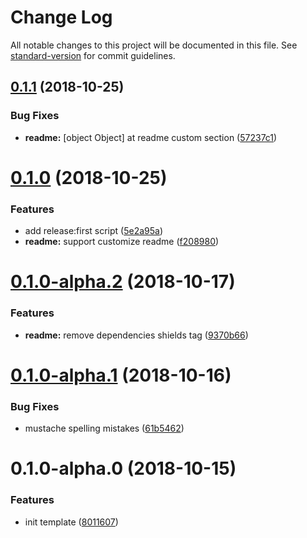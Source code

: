 # Change Log

All notable changes to this project will be documented in this file. See [standard-version](https://github.com/conventional-changelog/standard-version) for commit guidelines.

<a name="0.1.1"></a>
## [0.1.1](https://github.com/Val-istar-Guo/mili-template/compare/v0.1.0...v0.1.1) (2018-10-25)


### Bug Fixes

* **readme:** [object Object] at readme custom section ([57237c1](https://github.com/Val-istar-Guo/mili-template/commit/57237c1))



<a name="0.1.0"></a>
# [0.1.0](https://github.com/Val-istar-Guo/mili-template/compare/v0.1.0-alpha.2...v0.1.0) (2018-10-25)


### Features

* add release:first script ([5e2a95a](https://github.com/Val-istar-Guo/mili-template/commit/5e2a95a))
* **readme:** support customize readme ([f208980](https://github.com/Val-istar-Guo/mili-template/commit/f208980))



<a name="0.1.0-alpha.2"></a>
# [0.1.0-alpha.2](https://github.com/Val-istar-Guo/mili-template/compare/v0.1.0-alpha.1...v0.1.0-alpha.2) (2018-10-17)


### Features

* **readme:** remove dependencies shields tag ([9370b66](https://github.com/Val-istar-Guo/mili-template/commit/9370b66))



<a name="0.1.0-alpha.1"></a>
# [0.1.0-alpha.1](https://github.com/Val-istar-Guo/mili-template/compare/v0.1.0-alpha.0...v0.1.0-alpha.1) (2018-10-16)


### Bug Fixes

* mustache spelling mistakes ([61b5462](https://github.com/Val-istar-Guo/mili-template/commit/61b5462))



<a name="0.1.0-alpha.0"></a>
# 0.1.0-alpha.0 (2018-10-15)


### Features

* init template ([8011607](https://github.com/Val-istar-Guo/mili-template/commit/8011607))
